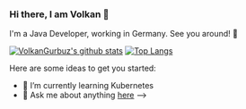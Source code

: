 ### Hi there, I am Volkan 👋 

I'm a Java Developer, working in Germany. See you around! 👋  

[![VolkanGurbuz's github stats](https://github-readme-stats.vercel.app/api?username=volkangurbuz)](https://github.com/volkangurbuz/github-readme-stats) [![Top Langs](https://github-readme-stats.vercel.app/api/top-langs/?username=volkangurbuz&layout=compact)](https://github.com/volkangurbuz/github-readme-stats)


Here are some ideas to get you started:

- 🌱 I’m currently learning Kubernetes
- 💬 Ask me about anything [here](https://github.com/volkangurbuz/volkangurbuz/issues)
-->
